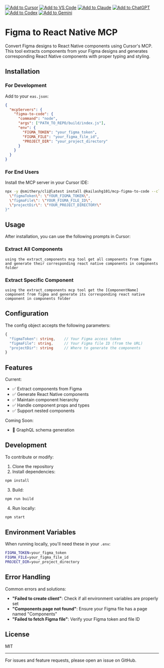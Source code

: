 [![Add to Cursor](https://fastmcp.me/badges/cursor_dark.svg)](https://fastmcp.me/MCP/Details/634/figma-to-react-native)
[![Add to VS Code](https://fastmcp.me/badges/vscode_dark.svg)](https://fastmcp.me/MCP/Details/634/figma-to-react-native)
[![Add to Claude](https://fastmcp.me/badges/claude_dark.svg)](https://fastmcp.me/MCP/Details/634/figma-to-react-native)
[![Add to ChatGPT](https://fastmcp.me/badges/chatgpt_dark.svg)](https://fastmcp.me/MCP/Details/634/figma-to-react-native)
[![Add to Codex](https://fastmcp.me/badges/codex_dark.svg)](https://fastmcp.me/MCP/Details/634/figma-to-react-native)
[![Add to Gemini](https://fastmcp.me/badges/gemini_dark.svg)](https://fastmcp.me/MCP/Details/634/figma-to-react-native)

# Figma to React Native MCP

Convert Figma designs to React Native components using Cursor's MCP. This tool extracts components from your Figma designs and generates corresponding React Native components with proper typing and styling.

## Installation

### For Development

Add to your `eas.json`:

```json
{
  "mcpServers": {
    "figma-to-code": {
      "command": "node",
      "args": ["PATH_TO_REPO/build/index.js"],
      "env": {
        "FIGMA_TOKEN": "your_figma_token",
        "FIGMA_FILE": "your_figma_file_id",
        "PROJECT_DIR": "your_project_directory"
      }
    }
  }
}
```

### For End Users

Install the MCP server in your Cursor IDE:

```bash
npx -y @smithery/cli@latest install @kailashg101/mcp-figma-to-code --client claude --config "{
  \"figmaToken\": \"YOUR_FIGMA_TOKEN\",
  \"figmaFile\": \"YOUR_FIGMA_FILE_ID\",
  \"projectDir\": \"YOUR_PROJECT_DIRECTORY\"
}"
```

## Usage

After installation, you can use the following prompts in Cursor:

### Extract All Components

```
using the extract_components mcp tool get all components from figma and generate their corresponding react native components in components folder
```

### Extract Specific Component

```
using the extract_components mcp tool get the [ComponentName] component from figma and generate its corresponding react native component in components folder
```

## Configuration

The config object accepts the following parameters:

```typescript
{
  "figmaToken": string,    // Your Figma access token
  "figmaFile": string,     // Your Figma file ID (from the URL)
  "projectDir": string     // Where to generate the components
}
```

## Features

Current:

- ✅ Extract components from Figma
- ✅ Generate React Native components
- ✅ Maintain component hierarchy
- ✅ Handle component props and types
- ✅ Support nested components

Coming Soon:

- 🚧 GraphQL schema generation

## Development

To contribute or modify:

1. Clone the repository
2. Install dependencies:

```bash
npm install
```

3. Build:

```bash
npm run build
```

4. Run locally:

```bash
npm start
```

## Environment Variables

When running locally, you'll need these in your `.env`:

```bash
FIGMA_TOKEN=your_figma_token
FIGMA_FILE=your_figma_file_id
PROJECT_DIR=your_project_directory
```

## Error Handling

Common errors and solutions:

- **"Failed to create client"**: Check if all environment variables are properly set
- **"Components page not found"**: Ensure your Figma file has a page named "Components"
- **"Failed to fetch Figma file"**: Verify your Figma token and file ID

## License

MIT

---

For issues and feature requests, please open an issue on GitHub.
